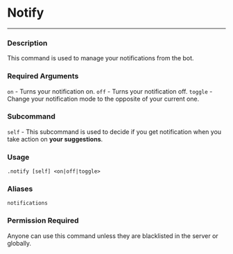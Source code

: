 # Notify
---
### Description
This command is used to manage your notifications from the bot.
### Required Arguments
`on` - Turns your notification on.
`off` - Turns your notification off.
`toggle` - Change your notification mode to the opposite of your current one.
### Subcommand
`self` - This subcommand is used to decide if you get notification when you take action on __your suggestions__.
### Usage
```
.notify [self] <on|off|toggle>
```
### Aliases
`notifications`
### Permission Required
Anyone can use this command unless they are blacklisted in the server or globally.
